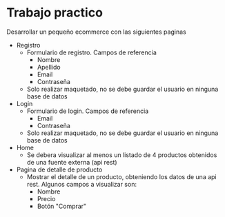 # Trabajo practico
Desarrollar un pequeño ecommerce con las siguientes paginas

- Registro
  - Formulario de registro. Campos de referencia
    - Nombre
    - Apellido
    - Email
    - Contraseña
  - Solo realizar maquetado, no se debe guardar el usuario en ninguna base de datos
- Login
  - Formulario de login. Campos de referencia
    - Email
    - Contraseña
  - Solo realizar maquetado, no se debe guardar el usuario en ninguna base de datos
- Home
  - Se debera visualizar al menos un listado de 4 productos obtenidos de una fuente externa (api rest)
- Pagina de detalle de producto
  - Mostrar el detalle de un producto, obteniendo los datos de una api rest. Algunos campos a visualizar son:
    - Nombre
    - Precio
    - Botón "Comprar"
